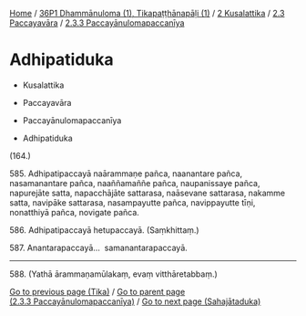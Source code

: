 
[Home](/) / [36P1 Dhammānuloma (1), Tikapaṭṭhānapāḷi (1)](../../...md) / [2 Kusalattika](../...md) / [2.3 Paccayavāra](...md) / [2.3.3 Paccayānulomapaccanīya](../36P1/2/2.3/2.3.3.md)

# Adhipatiduka

* Kusalattika

* Paccayavāra

* Paccayānulomapaccanīya

* Adhipatiduka

(164.)

585\. Adhipatipaccayā naārammaṇe pañca, naanantare pañca, nasamanantare pañca, naaññamaññe pañca, naupanissaye pañca, napurejāte satta, napacchājāte sattarasa, naāsevane sattarasa, nakamme satta, navipāke sattarasa, nasampayutte pañca, navippayutte tīṇi, nonatthiyā pañca, novigate pañca.

586\. Adhipatipaccayā hetupaccayā. (Saṃkhittaṃ.)

587\. Anantarapaccayā…  samanantarapaccayā.

---

588\. (Yathā ārammaṇamūlakaṃ, evaṃ vitthāretabbaṃ.)



[Go to previous page (Tika)](Arammanaduka/Tika.md) / [Go to parent page (2.3.3 Paccayānulomapaccanīya)](../36P1/2/2.3/2.3.3.md) / [Go to next page (Sahajātaduka)](Sahajataduka.md)


